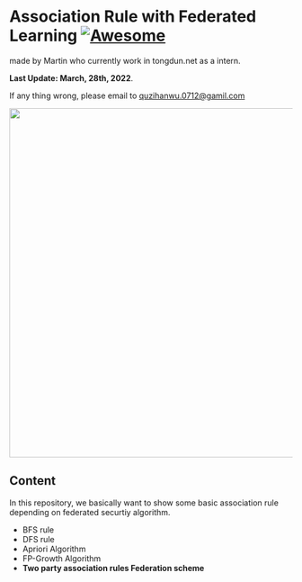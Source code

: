 # Association Rule with Federated Learning [![Awesome](https://awesome.re/badge.svg)](https://awesome.re)

made by Martin who currently work in tongdun.net as a intern.

<strong>Last Update: March, 28th, 2022</strong>.	

If any thing wrong, please email to quzihanwu.0712@gamil.com

<img src="./docs/image/fedml.jpg" width="620">

## Content
In this repository, we basically want to show some basic association rule depending on federated securtiy algorithm.
- BFS rule
- DFS rule
- Apriori Algorithm
- FP-Growth Algorithm
- <strong> Two party association rules Federation scheme <strong>
